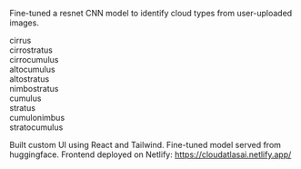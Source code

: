 Fine-tuned a resnet CNN model to identify cloud types from user-uploaded images.

cirrus  
cirrostratus  
cirrocumulus  
altocumulus  
altostratus  
nimbostratus  
cumulus  
stratus  
cumulonimbus  
stratocumulus

Built custom UI using React and Tailwind. Fine-tuned model served from huggingface. Frontend deployed on Netlify: https://cloudatlasai.netlify.app/
